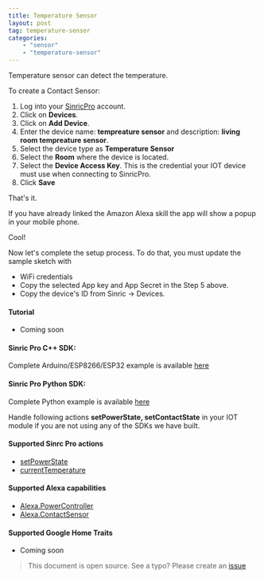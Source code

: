 ```yaml
---
title: Temperature Sensor
layout: post
tag: temperature-sensor
categories: 
    - "sensor"
    - "temperature-sensor"
---
```


Temperature sensor can detect the temperature. 

To create a Contact Sensor:

1. Log into your  [SinricPro](https://sinric.pro/) account.
2. Click on **Devices**.
3. Click on **Add Device**.
4. Enter the device name: **tempreature sensor** and description: **living room tempreature sensor**.
5. Select the device type as **Temperature Sensor**
6. Select the **Room** where the device is located.
5. Select the **Device Access Key**. This is the credential your IOT device must use when connecting to SinricPro. 
6. Click **Save**

That's it. 

If you have already linked the Amazon Alexa skill the app will show a popup in your mobile phone.

Cool!

Now let's complete the setup process. To do that, you must update the sample sketch with 
- WiFi credentials
- Copy the selected App key and App Secret in the Step 5 above.
- Copy the device's ID from Sinric -> Devices.

#### Tutorial
- Coming soon

#### Sinric Pro C++ SDK: 
Complete Arduino/ESP8266/ESP32 example is available [here]()

#### Sinric Pro Python SDK: 
Complete Python example is available [here]() 

Handle following actions **setPowerState, setContactState**  in your IOT module if you are not using any of the SDKs we have built.

#### Supported Sinrc Pro actions
- [setPowerState](https://github.com/sinricpro/sample_messages/blob/master/01_PowerState/01_setPowerState/)
- [currentTemperature](https://github.com/sinricpro/sample_messages/tree/master/07_Temperature/03_currentTemperature)

#### Supported Alexa capabilities
- [Alexa.PowerController](https://developer.amazon.com/docs/device-apis/alexa-powercontroller.html)
- [Alexa.ContactSensor](https://developer.amazon.com/docs/device-apis/alexa-contactSensor.html) 

####  Supported Google Home Traits
- Coming soon

> This document is open source. See a typo? Please create an [issue](https://github.com/sinricpro/help-docs)
